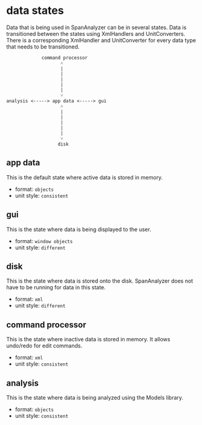 # data states

Data that is being used in SpanAnalyzer can be in several states. Data is
transitioned between the states using XmlHandlers and UnitConverters. There is
a corresponding XmlHandler and UnitConverter for every data type that
needs to be transitioned.
```
             command processor
                    ˄
                    |
                    |
                    |
                    |
                    |
                    ˅
analysis <-----> app data <-----> gui
                    ˄
                    |
                    |
                    |
                    |
                    |
                    ˅
                   disk
```

## app data
This is the default state where active data is stored in memory.
* format: `objects`
* unit style: `consistent`

## gui
This is the state where data is being displayed to the user.
* format: `window objects`
* unit style: `different`

## disk
This is the state where data is stored onto the disk. SpanAnalyzer does not
have to be running for data in this state.
* format: `xml`
* unit style: `different`

## command processor
This is the state where inactive data is stored in memory. It allows undo/redo
for edit commands.
* format: `xml`
* unit style: `consistent`

## analysis
This is the state where data is being analyzed using the Models library.
* format: `objects`
* unit style: `consistent`
